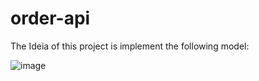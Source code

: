 # order-api

The Ideia of this project is implement the following model:

![image](https://github.com/NathanGdS/order-api/assets/40581811/c177d6c2-eca1-4190-ac4b-441386fa68da)

